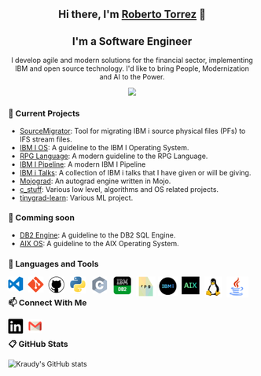 <h2 align="center">Hi there, I'm <a href="https://www.linkedin.com/in/rtorrezluna/">Roberto Torrez</a> 👋</h2>

<h2 align="center">I'm a Software Engineer</h2>

<p align="center"> I develop agile and modern solutions for the financial sector, implementing IBM and open source technology. I'd like to bring People, Modernization and AI to the Power.</p>

<p align="center">
  <a href="#">
      <img src="https://api.visitorbadge.io/api/VisitorHit?user=kraudy&repo=github-visitors-badge&countColor=%234290F7" />
   </a>
</p>

### 🔭 Current Projects

* [SourceMigrator](https://github.com/kraudy/SourceMigrator): Tool for migrating IBM i source physical files (PFs) to IFS stream files.
* [IBM I OS](https://github.com/kraudy/ibmi_os): A guideline to the IBM I Operating System.
* [RPG Language](https://github.com/kraudy/rpg_language): A modern guideline to the RPG Language.
* [IBM I Pipeline](https://github.com/kraudy/IBM-i-pipeline): A modern IBM I Pipeline
* [IBM i Talks](https://github.com/kraudy/ibmi_talks): A collection of IBM i talks that I have given or will be giving.
* [Mojograd](https://github.com/kraudy/mojo-grad): An autograd engine written in Mojo.
* [c_stuff](https://github.com/kraudy/c_stuff): Various low level, algorithms and OS related projects.
* [tinygrad-learn](https://github.com/kraudy/tinygrad-learn): Various ML project.

### 🌱 Comming soon

* [DB2 Engine](https://github.com/kraudy/db2_engine): A guideline to the DB2 SQL Engine.
* [AIX OS](): A guideline to the AIX Operating System.

### 💼 Languages and Tools

[<img align="left" alt="Visual Studio Code" width="30px" style="padding-right:10px;" src="./images/VsCode.svg"/>]()
[<img align="left" alt="Git" width="32px" style="padding-right:10px;" src="./images/Git.svg"/>]()
[<img align="left" alt="GitHub" width="32px" style="padding-right:12px;" src="./images/GitHub.svg"/>]()
[<img align="left" alt="Python" width="32px" style="padding-right:13px;" src="./images/Python.svg"/>]()
[<img align="left" alt="C" width="30px" style="padding-right:13px;" src="./images/C.svg"/>]()
[<img align="left" alt="DB2" width="36px" style="padding-right:10px;" src="./images/DB2.svg"/>]()
[<img align="left" alt="Rpg" width="40px" style="padding-right:5px;" src="./images/rpg.svg"/>]()
[<img align="left" alt="IBM i" width="40px" style="padding-right:8px;" src="./images/ibmi.svg"/>]()
[<img align="left" alt="Aix" width="36px" style="padding-right:10px;" src="./images/aix.svg"/>]()
[<img align="left" alt="Linux" width="36px" style="padding-right:10px;" src="./images/Linux.svg"/>]()
[<img align="left" alt="Java" width="44px" style="padding-right:10px;" src="./images/Java.svg"/>]()

<br/>

### 📫 Connect With Me

[<img align="left" alt="Roberto Torrez | LinkedIn" width="30px" style="padding-right:10px;" src="./images/LinkedIn.svg"/>](https://www.linkedin.com/in/rtorrezluna/)

[<img align="left" alt="Roberto Torrez | Gmail" width="29px" style="padding-right:10px;" src="./images/Email.svg"/>](mailto:robkraudy@gmail.com)

<br/>

### 📋 GitHub Stats

![Kraudy's GitHub stats](https://github-readme-stats.vercel.app/api?username=kraudy&show_icons=true&theme=tokyonight)
